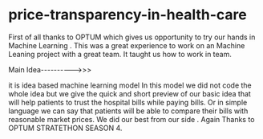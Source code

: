 # price-transparency-in-health-care
First of all thanks to OPTUM which gives us opportunity to try our hands in Machine Learning .
This was a great experience to work on an Machine Leaning project with a great team.
It taught us how to  work in team.

Main Idea---------->>>

it is idea based machine learning model
In this model we did not code the whole idea but we give the quick and short preview of our basic idea that will help patients to trust the hospital bills while paying  bills.
Or in simple language we can say that patients will be able to compare their bills with reasonable market prices.
We did our best from our side .
Again Thanks to OPTUM STRATETHON SEASON 4.
